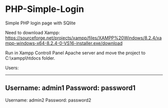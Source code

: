 # PHP-Simple-Login
Simple PHP login page with SQlite

Need to download Xampp:
https://sourceforge.net/projects/xampp/files/XAMPP%20Windows/8.2.4/xampp-windows-x64-8.2.4-0-VS16-installer.exe/download

Run in Xampp Controll Panel Apache server and move the project to C:\xampp\htdocs folder.

Users:

------------------------
Username: admin1
Password: password1
------------------------
Username: admin2
Password: password2
